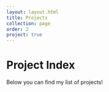 ```yaml
---
layout: layout.html
title: Projects
collection: page
order: 2
project: true
---
```


# Project Index

Below you can find my list of projects!
